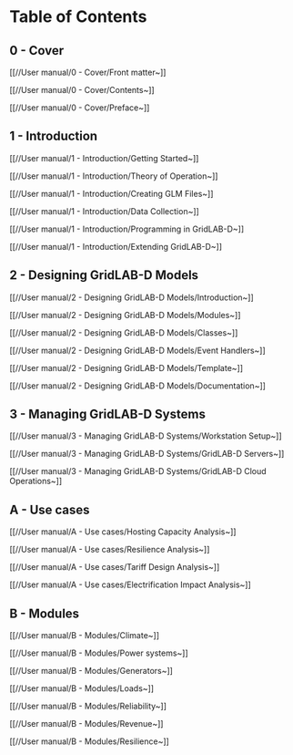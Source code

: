 # Table of Contents 

## 0 - Cover 

   [[//User manual/0 - Cover/Front matter~]] 

   [[//User manual/0 - Cover/Contents~]] 

   [[//User manual/0 - Cover/Preface~]] 

## 1 - Introduction 

   [[//User manual/1 - Introduction/Getting Started~]] 

   [[//User manual/1 - Introduction/Theory of Operation~]] 

   [[//User manual/1 - Introduction/Creating GLM Files~]] 

   [[//User manual/1 - Introduction/Data Collection~]] 

   [[//User manual/1 - Introduction/Programming in GridLAB-D~]] 

   [[//User manual/1 - Introduction/Extending GridLAB-D~]] 

## 2 - Designing GridLAB-D Models 

   [[//User manual/2 - Designing GridLAB-D Models/Introduction~]] 

   [[//User manual/2 - Designing GridLAB-D Models/Modules~]] 

   [[//User manual/2 - Designing GridLAB-D Models/Classes~]] 

   [[//User manual/2 - Designing GridLAB-D Models/Event Handlers~]] 

   [[//User manual/2 - Designing GridLAB-D Models/Template~]] 

   [[//User manual/2 - Designing GridLAB-D Models/Documentation~]] 

## 3 - Managing GridLAB-D Systems 

   [[//User manual/3 - Managing GridLAB-D Systems/Workstation Setup~]] 

   [[//User manual/3 - Managing GridLAB-D Systems/GridLAB-D Servers~]] 

   [[//User manual/3 - Managing GridLAB-D Systems/GridLAB-D Cloud Operations~]] 

## A - Use cases 

   [[//User manual/A - Use cases/Hosting Capacity Analysis~]] 

   [[//User manual/A - Use cases/Resilience Analysis~]] 

   [[//User manual/A - Use cases/Tariff Design Analysis~]] 

   [[//User manual/A - Use cases/Electrification Impact Analysis~]] 

## B - Modules 

   [[//User manual/B - Modules/Climate~]] 

   [[//User manual/B - Modules/Power systems~]] 

   [[//User manual/B - Modules/Generators~]] 

   [[//User manual/B - Modules/Loads~]] 

   [[//User manual/B - Modules/Reliability~]] 

   [[//User manual/B - Modules/Revenue~]] 

   [[//User manual/B - Modules/Resilience~]] 

